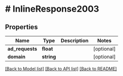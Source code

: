 # # InlineResponse2003

## Properties

Name | Type | Description | Notes
------------ | ------------- | ------------- | -------------
**ad_requests** | **float** |  | [optional] 
**domain** | **string** |  | [optional] 

[[Back to Model list]](../../README.md#documentation-for-models) [[Back to API list]](../../README.md#documentation-for-api-endpoints) [[Back to README]](../../README.md)


